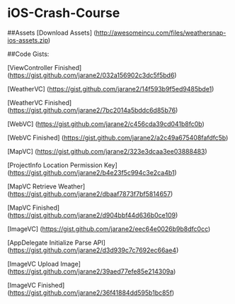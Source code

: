 iOS-Crash-Course
================

##Assets
[Download Assets]
(http://awesomeincu.com/files/weathersnap-ios-assets.zip)

##Code Gists:

[ViewController Finished]
(https://gist.github.com/jarane2/032a156902c3dc5f5bd6)

[WeatherVC]
(https://gist.github.com/jarane2/14f593b9f5ed9485bde1)

[WeatherVC Finished]
(https://gist.github.com/jarane2/7bc2014a5bddc6d85b76)

[WebVC]
(https://gist.github.com/jarane2/c456cda39cd041b8fc0b)

[WebVC Finished]
(https://gist.github.com/jarane2/a2c49a675408fafdfc5b)

[MapVC]
(https://gist.github.com/jarane2/323e3dcaa3ee03888483)

[ProjectInfo Location Permission Key]
(https://gist.github.com/jarane2/b4e23f5c994c3e2ca4b1)

[MapVC Retrieve Weather]
(https://gist.github.com/jarane2/dbaaf7873f7bf5814657)

[MapVC Finished]
(https://gist.github.com/jarane2/d904bbf44d636b0ce109)

[ImageVC]
(https://gist.github.com/jarane2/eec64e0026b9b8dfc0cc)

[AppDelegate Initialize Parse API]
(https://gist.github.com/jarane2/d3d939c7c7692ec66ae4)

[ImageVC Upload Image]
(https://gist.github.com/jarane2/39aed77efe85e214309a)

[ImageVC Finished]
(https://gist.github.com/jarane2/36f41884dd595b1bc85f)
